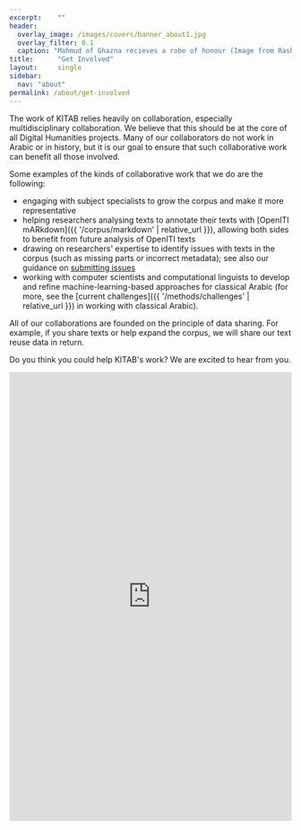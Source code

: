 ```yaml
---
excerpt:	""
header:
  overlay_image: /images/covers/banner_about1.jpg
  overlay_filter: 0.1
  caption: "Mahmud of Ghazna recieves a robe of honour (Image from Rashid al-Din's *Compendium of Chronicles*, courtesy of the [University of Edinburgh](https://images.is.ed.ac.uk/luna/servlet/detail/UoEsha~4~4~60834~102862:World-History,-f-121r-detail?sort=Work_Creator_Details%2CWork_Shelfmark%2CWork_Source_Page_No%2CWork_Title&qvq=q:Or.Ms.20;sort:Work_Creator_Details%2CWork_Shelfmark%2CWork_Source_Page_No%2CWork_Title&mi=63&trs=392#))"
title:		"Get Involved"
layout:		single
sidebar:
  nav: "about"
permalink: /about/get-involved
---
```

The work of KITAB relies heavily on collaboration, especially multidisciplinary collaboration. We believe that this should be at the core of all Digital Humanities projects. Many of our collaborators do not work in Arabic or in history, but it is our goal to ensure that such collaborative work can benefit all those involved.
Some examples of the kinds of collaborative work that we do are the following:
* engaging with subject specialists to grow the corpus and make it more representative* helping researchers analysing texts to annotate their texts with [OpenITI mARkdown]({{ '/corpus/markdown' | relative_url }}), allowing both sides to benefit from future analysis of OpenITI texts* drawing on researchers' expertise to identify issues with texts in the corpus (such as missing parts or incorrect metadata); see also our guidance on [submitting issues](https://openiti.github.io/documentation/#raising-github-issues)* working with computer scientists and computational linguists to develop and refine machine-learning-based approaches for classical Arabic (for more, see the [current challenges]({{ '/methods/challenges' | relative_url }}) in working with classical Arabic).
All of our collaborations are founded on the principle of data sharing. For example, if you share texts or help expand the corpus, we will share our text reuse data in return.
Do you think you could help KITAB's work? We are excited to hear from you.
<iframe width="640px" height= "800px" src= "https://forms.office.com/Pages/ResponsePage.aspx?id=KiXUpfkCYE6W8Jczuq5JGR7w56A9IkBIgM-9n5uv1wdUMlRYUVRCSVJWTlhOODlDNEtQNzBST05CWS4u&embed=true" frameborder= "0" marginwidth= "0" marginheight= "0" style= "border: none; max-width:100%; max-height:100vh" allowfullscreen webkitallowfullscreen mozallowfullscreen msallowfullscreen> </iframe>
